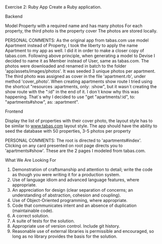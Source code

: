 Exercise 2: Ruby App Create a Ruby application.

Backend

Model Property with a required name and has many photos
For each property, the third photo is the property cover
The photos are stored locally.

  PERSONAL COMMENTS:
  As the original app from tabas.com use model Apartment instead of Property, I took the liberty to apply the name Apartment
  to my app as well. I did it in order to make a closer copy of tabas.com.
  Following above principle, when generating a model to Devise I decided to name it as Member instead of User, same as tabas.com.
  The photos were downloaded and renamed in batch to the folder 'app/assets/images/photos'.
  It was seeded 3 unique photos per apartment.
  The third photo was assigned as cover in the file 'apartment.rb', under method 'cover_photo'.
  When creating apartments show route I tried using the shortcut "resources :apartments, only: :show", but it wasn´t creating the show route with the
  ":id" in the end of it. I don´t know why this was happening. That´s why I decided to use  "get "apartments/:id", to: "apartments#show", as: :apartment".


Frontend

Display the list of properties with their cover photo, the layout style has to be similar to www.tabas.com layout style.
The app should have the ability to seed the database with 50 properties, 3-5 photos per property

  PERSONAL COMMENTS:
  The root is directed to 'apartments#index'.
  Clicking on any card presented on root page directs you to 'apartments#show'.
  These are the 2 pages I modeled from tabas.com.

What We Are Looking For

1. Demonstration of craftsmanship and attention to detail; write the code as though you were writing it for a production system.
2. Use of language idiom and advanced language features, where appropriate.
3. An appreciation for design (clear separation of concerns; an understanding of abstraction, cohesion and coupling).
4. Use of Object-Oriented programming, where appropriate.
5. Code that communicates intent and an absence of duplication (maintainable code).
6. A correct solution.
7. A suite of tests for the solution.
8. Appropriate use of version control. Include git history.
9. Reasonable use of external libraries is permissible and encouraged, so long as no library provides the basis for the solution.
